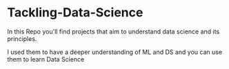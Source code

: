 # Tackling-Data-Science
In this Repo you'll find projects that aim to understand data science and its principles.

I used them to have a deeper understanding of ML and DS and you can use them to learn Data Science
